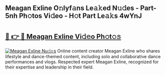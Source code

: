 ## Meagan Exline O𝚗lyf𝚊ns Le𝚊𝚔ed N𝚞𝚍es - Part-5nh Ph𝚘tos Vi𝚍eo - H𝚘t Part Le𝚊𝚔s 4wYnJ

# <h2><a href="http://hf1oqt.feru.top/?c=Meagan+Exline">🔗 👉 🔴 Meagan Exline Vi𝚍𝚎o Ph𝚘t𝚘𝚜</a></h2>

[![Meagan Exline Nu𝚍𝚎s](https://i.imgur.com/0TWrTi3.gif)](http://hf1oqt.feru.top/?c=Meagan+Exline)
Online content creator Meagan Exline who shares lifestyle and dance-themed content, including solo and collaborative dance performances and vlogs. Respected expert Meagan Exline, recognized for their expertise and leadership in their field. 
